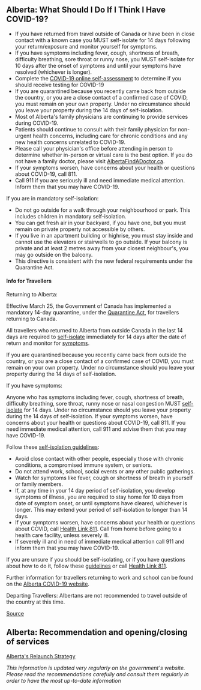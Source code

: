 ## Alberta: What Should I Do If I Think I Have COVID-19?

- If you have returned from travel outside of Canada or have been in close contact with a known case you MUST self-isolate for 14 days following your return/exposure and monitor yourself for symptoms.
- If you have symptoms including fever, cough, shortness of breath, difficulty breathing, sore throat or runny nose, you MUST self-isolate for 10 days after the onset of symptoms and until your symptoms have resolved (whichever is longer).
- Complete the [COVID-19 online self-assessment](https://myhealth.alberta.ca/Journey/COVID-19/Pages/COVID-Self-Assessment.aspx) to determine if you should receive testing for COVID-19
- If you are quarantined because you recently came back from outside the country, or you are a close contact of a confirmed case of COVID, you must remain on your own property. Under no circumstance should you leave your property during the 14 days of self-isolation.
- Most of Alberta's family physicians are continuing to provide services during COVID-19.
- Patients should continue to consult with their family physician for non-urgent health concerns, including care for chronic conditions and any new health concerns unrelated to COVID-19.
- Please call your physician's office before attending in person to determine whether in-person or virtual care is the best option. If you do not have a family doctor, please visit [AlbertaFindADoctor.ca](https://albertafindadoctor.ca/).
- If your symptoms worsen, have concerns about your health or questions about COVID-19, call 811.
- Call 911 if you are seriously ill and need immediate medical attention. Inform them that you may have COVID-19.

If you are in mandatory self-isolation:

- Do not go outside for a walk through your neighbourhood or park. This includes children in mandatory self-isolation.
- You can get fresh air in your backyard, if you have one, but you must remain on private property not accessible by others.
- If you live in an apartment building or highrise, you must stay inside and cannot use the elevators or stairwells to go outside. If your balcony is private and at least 2 metres away from your closest neighbour's, you may go outside on the balcony.
- This directive is consistent with the new federal requirements under the Quarantine Act.

#### Info for Travellers

Returning to Alberta:

Effective March 25, the Government of Canada has implemented a mandatory 14-day quarantine, under the [Quarantine Act](https://laws-lois.justice.gc.ca/eng/acts/q-1.1/page-1.html), for travellers returning to Canada.

All travellers who returned to Alberta from outside Canada in the last 14 days are required to [self-isolate](https://www.alberta.ca/isolation.aspx) immediately for 14 days after the date of return and monitor for [symptoms](https://www.albertahealthservices.ca/topics/Page16997.aspx#sign).

If you are quarantined because you recently came back from outside the country, or you are a close contact of a confirmed case of COVID, you must remain on your own property. Under no circumstance should you leave your property during the 14 days of self-isolation.

If you have symptoms:

Anyone who has symptoms including fever, cough, shortness of breath, difficulty breathing, sore throat, runny nose or nasal congestion MUST [self-isolate](https://www.alberta.ca/isolation.aspx) for 14 days. Under no circumstance should you leave your property during the 14 days of self-isolation. If your symptoms worsen, have concerns about your health or questions about COVID-19, call 811. If you need immediate medical attention, call 911 and advise them that you may have COVID-19.

Follow these [self-isolation guidelines](https://www.alberta.ca/isolation.aspx):

- Avoid close contact with other people, especially those with chronic conditions, a compromised immune system, or seniors.
- Do not attend work, school, social events or any other public gatherings.
- Watch for symptoms like fever, cough or shortness of breath in yourself or family members.
- If, at any time in your 14 day period of self-isolation, you develop symptoms of illness, you are required to stay home for 10 days from date of symptom onset, or until symptoms have cleared, whichever is longer. This may extend your period of self-isolation to longer than 14 days.
- If your symptoms worsen, have concerns about your health or questions about COVID, call [Health Link 811](https://www.albertahealthservices.ca/info/Page12630.aspx). Call from home before going to a health care facility, unless severely ill.
- If severely ill and in need of immediate medical attention call 911 and inform them that you may have COVID-19.

If you are unsure if you should be self-isolating, or if you have questions about how to do it, follow these [guidelines](https://www.alberta.ca/isolation.aspx) or call [Health Link 811](https://www.albertahealthservices.ca/info/Page12630.aspx).

Further information for travellers returning to work and school can be found on the [Alberta COVID-19 website](https://www.alberta.ca/coronavirus-info-for-albertans.aspx#p22780s6).

Departing Travellers:
Albertans are not recommended to travel outside of the country at this time.

[Source](https://www.albertahealthservices.ca/topics/Page16997.aspx)

## Alberta: Recommendation and opening/closing of services
[Alberta's Relaunch Strategy](https://www.alberta.ca/alberta-relaunch-strategy.aspx)

_This information is updated very regularly on the government's website. Please read the recommendations carefully and consult them regularly in order to have the most up-to-date information_
